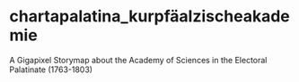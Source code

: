 # chartapalatina_kurpfäalzischeakademie
A Gigapixel Storymap about the Academy of Sciences in the Electoral Palatinate (1763-1803)
